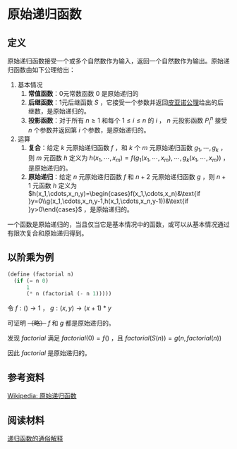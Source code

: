 # 原始递归函数

## 定义
原始递归函数接受一个或多个自然数作为输入，返回一个自然数作为输出。原始递归函数由如下公理给出：

1. 基本情况
   1. **常值函数**：0元常数函数 $0$ 是原始递归的
   2. **后继函数**：1元后继函数 $S$ ，它接受一个参数并返回[皮亚诺公理](https://zh.wikipedia.org/zh-cn/%E7%9A%AE%E4%BA%9A%E8%AF%BA%E5%85%AC%E7%90%86)给出的后继数，是原始递归的。
   3. **投影函数**：对于所有 $n\ge1$ 和每个 $1\le i\le n$ 的 $i$ ， $n$ 元投影函数 $P_i^n$ 接受 $n$ 个参数并返回第 $i$ 个参数，是原始递归的。
2. 运算
   1. **复合**：给定 $k$ 元原始递归函数 $f$ ，和 $k$ 个 $m$ 元原始递归函数 $g_1,\cdots,g_k$ ，则 $m$ 元函数 $h$ 定义为 $h(x_1,\cdots,x_m)=f(g_1(x_1,\cdots,x_m),\cdots,g_k(x_1,\cdots,x_m))$ ，是原始递归的。
   2. **原始递归**：给定 $n$ 元原始递归函数 $f$ 和 $n+2$ 元原始递归函数 $g$ ，则 $n+1$ 元函数 $h$ 定义为 $h(x_1,\cdots,x_n,y)=\begin{cases}f(x_1,\cdots,x_n)&\text{if }y=0\\g(x_1,\cdots,x_n,y-1,h(x_1,\cdots,x_n,y-1))&\text{if }y>0\end{cases}$ ，是原始递归的。

一个函数是原始递归的，当且仅当它是基本情况中的函数，或可以从基本情况通过有限次复合和原始递归得到。

## 以阶乘为例

```lisp
(define (factorial n)
  (if (= n 0)
      1
      (* n (factorial (- n 1)))))
```

令 $f: ()\to 1$ ， $g: (x, y)\to (x + 1) * y$

可证明 ~~（略）~~ $f$ 和 $g$ 都是原始递归的。

发现 $factorial$ 满足 $factorial(0)=f()$ ，且 $factorial(S(n))=g(n, factorial(n))$

因此 $factorial$ 是原始递归的。

## 参考资料

[Wikipedia: 原始递归函数](https://zh.wikipedia.org/zh-cn/%E5%8E%9F%E5%A7%8B%E9%80%92%E5%BD%92%E5%87%BD%E6%95%B0)

## 阅读材料

[递归函数的通俗解释](https://blog.sciencenet.cn/blog-320682-974114.html)

